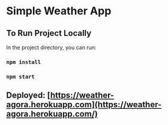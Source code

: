 # Simple Weather App

## To Run Project Locally

In the project directory, you can run:

### `npm install`
### `npm start`

## Deployed:  [https://weather-agora.herokuapp.com](https://weather-agora.herokuapp.com/)

